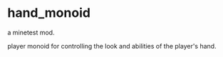 # hand_monoid

a minetest mod.

player monoid for controlling the look and abilities of the player's hand.

